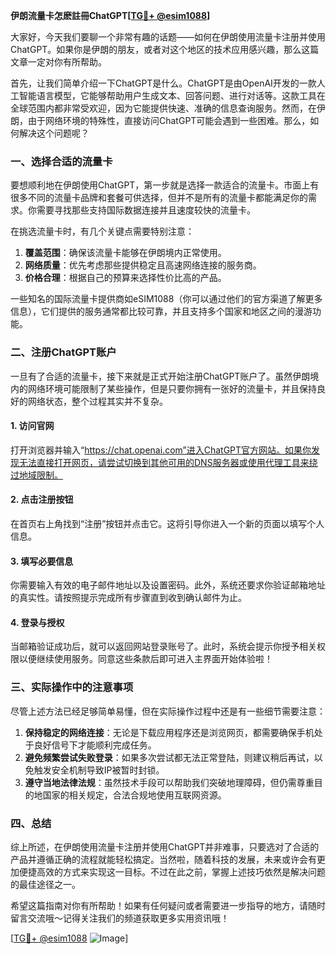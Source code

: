 **伊朗流量卡怎麽註冊ChatGPT[[TG💪+ @esim1088](https://t.me/s/esim1088)]**

大家好，今天我们要聊一个非常有趣的话题——如何在伊朗使用流量卡注册并使用ChatGPT。如果你是伊朗的朋友，或者对这个地区的技术应用感兴趣，那么这篇文章一定对你有所帮助。

首先，让我们简单介绍一下ChatGPT是什么。ChatGPT是由OpenAI开发的一款人工智能语言模型，它能够帮助用户生成文本、回答问题、进行对话等。这款工具在全球范围内都非常受欢迎，因为它能提供快速、准确的信息查询服务。然而，在伊朗，由于网络环境的特殊性，直接访问ChatGPT可能会遇到一些困难。那么，如何解决这个问题呢？

### 一、选择合适的流量卡

要想顺利地在伊朗使用ChatGPT，第一步就是选择一款适合的流量卡。市面上有很多不同的流量卡品牌和套餐可供选择，但并不是所有的流量卡都能满足你的需求。你需要寻找那些支持国际数据连接并且速度较快的流量卡。

在挑选流量卡时，有几个关键点需要特别注意：
1. **覆盖范围**：确保该流量卡能够在伊朗境内正常使用。
2. **网络质量**：优先考虑那些提供稳定且高速网络连接的服务商。
3. **价格合理**：根据自己的预算来选择性价比高的产品。

一些知名的国际流量卡提供商如eSIM1088（你可以通过他们的官方渠道了解更多信息），它们提供的服务通常都比较可靠，并且支持多个国家和地区之间的漫游功能。

### 二、注册ChatGPT账户

一旦有了合适的流量卡，接下来就是正式开始注册ChatGPT账户了。虽然伊朗境内的网络环境可能限制了某些操作，但是只要你拥有一张好的流量卡，并且保持良好的网络状态，整个过程其实并不复杂。

#### 1. 访问官网
打开浏览器并输入“https://chat.openai.com”进入ChatGPT官方网站。如果你发现无法直接打开网页，请尝试切换到其他可用的DNS服务器或使用代理工具来绕过地域限制。

#### 2. 点击注册按钮
在首页右上角找到“注册”按钮并点击它。这将引导你进入一个新的页面以填写个人信息。

#### 3. 填写必要信息
你需要输入有效的电子邮件地址以及设置密码。此外，系统还要求你验证邮箱地址的真实性。请按照提示完成所有步骤直到收到确认邮件为止。

#### 4. 登录与授权
当邮箱验证成功后，就可以返回网站登录账号了。此时，系统会提示你授予相关权限以便继续使用服务。同意这些条款后即可进入主界面开始体验啦！

### 三、实际操作中的注意事项

尽管上述方法已经足够简单易懂，但在实际操作过程中还是有一些细节需要注意：

1. **保持稳定的网络连接**：无论是下载应用程序还是浏览网页，都需要确保手机处于良好信号下才能顺利完成任务。
2. **避免频繁尝试失败登录**：如果多次尝试都无法正常登陆，则建议稍后再试，以免触发安全机制导致IP被暂时封锁。
3. **遵守当地法律法规**：虽然技术手段可以帮助我们突破地理障碍，但仍需尊重目的地国家的相关规定，合法合规地使用互联网资源。

### 四、总结

综上所述，在伊朗使用流量卡注册并使用ChatGPT并非难事，只要选对了合适的产品并遵循正确的流程就能轻松搞定。当然啦，随着科技的发展，未来或许会有更加便捷高效的方式来实现这一目标。不过在此之前，掌握上述技巧依然是解决问题的最佳途径之一。

希望这篇指南对你有所帮助！如果有任何疑问或者需要进一步指导的地方，请随时留言交流哦～记得关注我们的频道获取更多实用资讯哦！

[[TG💪+ @esim1088](https://t.me/s/esim1088) ![Image](https://i.postimg.cc/4NQfJmqS/Snipaste-2025-05-13-00-14-12.png)]